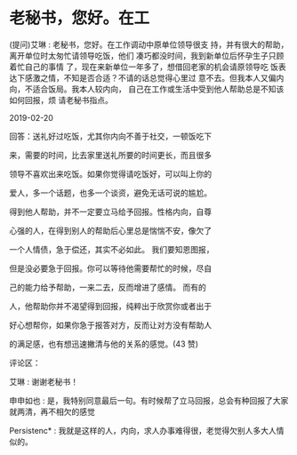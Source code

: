 # 老秘书，您好。在工

(提问)艾琳 : 老秘书，您好。在工作调动中原单位领导很支 持，并有很大的帮助，离开单位时太匆忙请领导吃饭，他们 凑巧都没时间，我到新单位后怀孕生子只顾着忙自己的事情 了，现在来新单位一年多了，想借回老家的机会请原领导吃 饭表达下感激之情，不知是否合适？不请的话总觉得心里过 意不去。但我本人又偏内向，不适合饭局。我本人较内向， 自己在工作或生活中受到他人帮助总是不知该如何回报，烦 请老秘书指点。

2019-02-20

回答：送礼好过吃饭，尤其你内向不善于社交，一顿饭吃下

来，需要的时间，比去家里送礼所要的时间更长，而且很多

领导不喜欢出来吃饭。如果你觉得请吃饭好，可以叫上你的

爱人，多一个话题，也多一个谈资，避免无话可说的尴尬。

得到他人帮助，并不一定要立马给予回报。性格内向，自尊

心强的人，在得到别人的帮助后心里总是惴惴不安，像欠了

一个人情债，急于偿还，其实不必如此。 我们要知恩图报，

但是没必要急于回报。你可以等待他需要帮忙的时候，尽自

己的能力给予帮助，一来二去，反而增进了感情。 而有的

人，他帮助你并不渴望得到回报，纯粹出于欣赏你或者出于

好心想帮你，如果你急于报答对方，反而让对方没有帮助人

的满足感，也有想迅速撇清与他的关系的感觉。(43 赞)

评论区：

艾琳 : 谢谢老秘书！

申申如也 : 是，我特别同意最后一句。有时候帮了立马回报，总会有种回报了大家就两清，再不相欠的感觉

Persistenc* : 我就是这样的人，内向，求人办事难得很，老觉得欠别人多大人情似的。